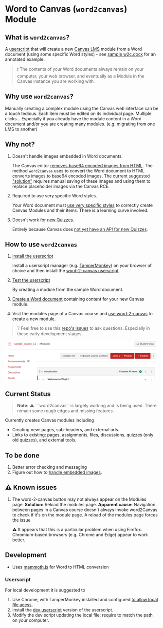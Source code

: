 # Word to Canvas (```word2canvas```) Module

## What is ```word2canvas```?

A [userscript](https://en.wikipedia.org/wiki/User_script) that will create a new [Canvas LMS](https://canvas.instructure.com/) module from a Word document (using some specific Word styles) - see [sample w2c.docx](./https://github.com/djplaner/word-to-canvas-module/raw/main/sample%20w2c.docx) for an annotated example.

> :exclamation: The contents of your Word documents always remain on your computer, your web browser, and eventually as a Module in the Canvas instance you are working with.

## Why use ```word2canvas```?

Manually creating a complex module using the Canvas web interface can be a touch tedious. Each item must be edited on its individual page. Multiple clicks... Especially if you already have the module content in a Word document and/or you are creating many modules. (e.g. migrating from one LMS to another)

## Why not?

1. Doesn't handle images embedded in Word documents.

   The Canvas editor [removes base64 encoded images from HTML](https://community.canvaslms.com/t5/Canvas-Question-Forum/base64-Images-Not-Displaying-in-Course-Pages/td-p/464739). The method ```word2canvas``` uses to convert the Word document to HTML converts images to base64 encoded images. The [current suggested "solution"](./docs/warnings/htmlConversion.md#base64-images) requires manual saving of these images and using them to replace placeholder images via the Canvas RCE. 

2. Required to use very specific Word styles.

   Your Word document must [use very specific styles](https://github.com/djplaner/word-to-canvas-module/blob/main/docs/create.md#summary-word-2-canvas-styles-and-their-purpose) to correctly create Canvas Modules and their items. There is a learning curve involved.

2. Doesn't work for [new Quizzes](https://community.canvaslms.com/t5/Canvas-Question-Forum/QUIZZES-NEXT-API/m-p/140850/highlight/true#M56387).

   Entirely because Canvas does [not yet have an API for new Quizzes](https://community.canvaslms.com/t5/Canvas-Question-Forum/QUIZZES-NEXT-API/m-p/140850/highlight/true#M56387).


## How to use ```word2canvas```

1. [Install the userscript](./docs/install.md) 

   Install a userscript manager (e.g. [TamperMonkey](https://www.tampermonkey.net/)) on your browser of choice and then install the [word-2-canvas userscript](https://github.com/djplaner/word-to-canvas-module/raw/main/release/word2canvas.live.user.js).

2. [Test the userscript](./docs/test.md)

   By creating a module from the sample Word document.

3. [Create a Word document](./docs/create.md) containing content for your new Canvas module.  
4. Visit the modules page of a Canvas course and [use word-2-canvas](./docs/use.md) to create a new module.

> :grey_question: Feel free to use this [repo's Issues](https://github.com/djplaner/word-to-canvas-module/issues) to ask questions. Especially in these early development stages.

![Canvas modules page with the word-2-canvas button added](docs/images/w2c-btn-modules-page.png)

## Current Status

> **Note:** :warning: ```word2canvas`` is largely working and is being used. There remain some rough edges and missing features.

Currently creates Canvas modules including
- Creating new: pages, sub-headers, and external urls.
- Links to existing: pages, assignments, files, discussions, quizzes (only old quizzes), and external tools.

## To be done

1. Better error checking and messaging
3. Figure out how to [handle embedded images](https://github.com/djplaner/word-to-canvas-module/issues/28).

## :warning: Known issues

1. The word-2-canvas button may not always appear on the Modules page.
   **Solution:** Reload the modules page. **Apparent cause:** Navigation between pages in a Canvas course doesn't always invoke word2Canvas to check if it's on the module page. A reload of the modules page forces the issue

   :warning: It appears that this is a particular problem when using Firefox. Chromium-based browsers (e.g. Chrome and Edge) appear to work better.

## Development

- Uses [mammoth.js](https://github.com/mwilliamson/mammoth.js/) for Word to HTML conversion

### Userscript

For local development it is suggested to

1. Use Chrome, with TamperMonkey installed and configured [to allow local file acess](https://www.tampermonkey.net/faq.php#Q204).
2. Install the [dev userscript](./dist/devWord2Canvas.user.js) version of the userscript.
3. Modify the dev script updating the local file: require to match the path on your computer.
